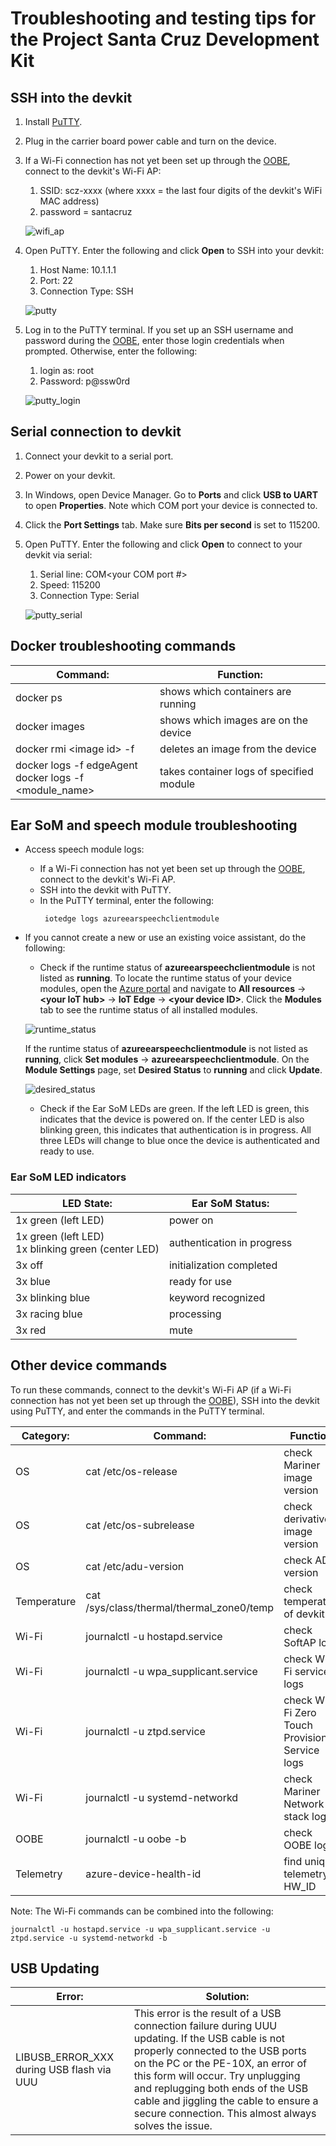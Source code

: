 # Troubleshooting and testing tips for the Project Santa Cruz Development Kit

## SSH into the devkit

1. Install [PuTTY](https://www.chiark.greenend.org.uk/~sgtatham/putty/latest.html).

1. Plug in the carrier board power cable and turn on the device.

1. If a Wi-Fi connection has not yet been set up through the [OOBE](https://github.com/microsoft/Project-Santa-Cruz-Private-Preview/blob/main/user-guides/getting_started/oobe.md), connect to the devkit's Wi-Fi AP:

    1. SSID: scz-xxxx (where xxxx = the last four digits of the devkit's WiFi MAC address)
    1. password = santacruz

    ![wifi_ap](https://github.com/microsoft/Project-Santa-Cruz-Private-Preview/blob/main/user-guides/updating/images/ota_wifi_ap.png)  

1. Open PuTTY. Enter the following and click **Open** to SSH into your devkit:

    1. Host Name: 10.1.1.1
    1. Port: 22
    1. Connection Type: SSH

    ![putty](https://github.com/microsoft/Project-Santa-Cruz-Private-Preview/blob/main/user-guides/updating/images/ota_putty.png)  

1. Log in to the PuTTY terminal. If you set up an SSH username and password during the [OOBE]( https://github.com/microsoft/Project-Santa-Cruz-Private-Preview/blob/main/user-guides/getting_started/oobe.md), enter those login credentials when prompted. Otherwise, enter the following:  

    1. login as: root
    1. Password: p@ssw0rd

    ![putty_login](https://github.com/microsoft/Project-Santa-Cruz-Private-Preview/blob/main/user-guides/updating/images/usb_putty_login.png)  

## Serial connection to devkit

1. Connect your devkit to a serial port.

1. Power on your devkit.

1. In Windows, open Device Manager. Go to **Ports** and click **USB to UART** to open **Properties**. Note which COM port your device is connected to.

1. Click the **Port Settings** tab. Make sure **Bits per second** is set to 115200.

1. Open PuTTY. Enter the following and click **Open** to connect to your devkit via serial:

    1. Serial line: COM\<your COM port #>
    1. Speed: 115200
    1. Connection Type: Serial

    ![putty_serial](https://github.com/microsoft/Project-Santa-Cruz-Private-Preview/blob/main/user-guides/general/article_images/troubleshooting_putty.png)

## Docker troubleshooting commands

|Command:                        |Function:                  |
|--------------------------------|---------------------------|
|docker ps                       |shows which containers are running |
|docker images                   |shows which images are on the device |
|docker rmi \<image id> -f       |deletes an image from the device |
|docker logs -f edgeAgent <br> docker logs -f \<module_name> |takes container logs of specified module |


## Ear SoM and speech module troubleshooting

- Access speech module logs:
    - If a Wi-Fi connection has not yet been set up through the [OOBE](https://github.com/microsoft/Project-Santa-Cruz-Private-Preview/blob/main/user-guides/getting_started/oobe.md), connect to the devkit's Wi-Fi AP.
    - SSH into the devkit with PuTTY.
    - In the PuTTY terminal, enter the following:
        ```console
         iotedge logs azureearspeechclientmodule
        ```

- If you cannot create a new or use an existing voice assistant, do the following:
    - Check if the runtime status of **azureearspeechclientmodule** is not listed as **running**. To locate the runtime status of your device modules, open the [Azure portal](https://ms.portal.azure.com/?feature.canmodifystamps=true&Microsoft_Azure_Iothub=aduprod#home) and navigate to **All resources** -> **\<your IoT hub>** -> **IoT Edge** -> **\<your device ID>**. Click the **Modules** tab to see the runtime status of all installed modules.

    ![runtime_status](https://github.com/microsoft/Project-Santa-Cruz-Private-Preview/blob/main/user-guides/updating/images/ota_iot_edge_device_page.png)

    If the runtime status of **azureearspeechclientmodule** is not listed as **running**, click **Set modules** -> **azureearspeechclientmodule**. On the **Module Settings** page, set **Desired Status** to **running** and click **Update**.

    ![desired_status](https://github.com/microsoft/Project-Santa-Cruz-Private-Preview/blob/main/user-guides/updating/images/firmware_desired_status_stopped.png)

    - Check if the Ear SoM LEDs are green. If the left LED is green, this indicates that the device is powered on. If the center LED is also blinking green, this indicates that authentication is in progress. All three LEDs will change to blue once the device is authenticated and ready to use.

### Ear SoM LED indicators

|LED State:                  |Ear SoM Status:            |
|----------------------------|---------------------------|
|1x green (left LED)         |power on |
|1x green (left LED) <br> 1x blinking green (center LED) |authentication in progress |
|3x off                      |initialization completed |
|3x blue                     |ready for use |
|3x blinking blue            |keyword recognized |
|3x racing blue              |processing |
|3x red                      |mute |

## Other device commands

To run these commands, connect to the devkit's Wi-Fi AP (if a Wi-Fi connection has not yet been set up through the [OOBE](https://github.com/microsoft/Project-Santa-Cruz-Private-Preview/blob/main/user-guides/getting_started/oobe.md)), SSH into the devkit using PuTTY, and enter the commands in the PuTTY terminal.

|Category:         |Command:                    |Function:                  |
|------------------|----------------------------|---------------------------|
|OS                |cat /etc/os-release         |check Mariner image version |
|OS                |cat /etc/os-subrelease      |check derivative image version |
|OS                |cat /etc/adu-version        |check ADU version |
|Temperature       |cat /sys/class/thermal/thermal_zone0/temp |check temperature of devkit |
|Wi-Fi             |journalctl -u hostapd.service |check SoftAP logs|
|Wi-Fi             |journalctl -u wpa_supplicant.service |check Wi-Fi services logs |
|Wi-Fi             |journalctl -u ztpd.service  |check Wi-Fi Zero Touch Provisioning Service logs |
|Wi-Fi             |journalctl -u systemd-networkd |check Mariner Network stack logs |
|OOBE              |journalctl -u oobe -b       |check OOBE logs |
|Telemetry         |azure-device-health-id      |find unique telemetry HW_ID |

Note: The Wi-Fi commands can be combined into the following:

```console
journalctl -u hostapd.service -u wpa_supplicant.service -u ztpd.service -u systemd-networkd -b 
```

## USB Updating 

|Error:                                    |Solution:                                               |
|------------------------------------------|--------------------------------------------------------|
|LIBUSB_ERROR_XXX during USB flash via UUU |This error is the result of a USB connection failure during UUU updating. If the USB cable is not properly connected to the USB ports on the PC or the PE-10X, an error of this form will occur. Try unplugging and replugging both ends of the USB cable and jiggling the cable to ensure a secure connection. This almost always solves the issue. |